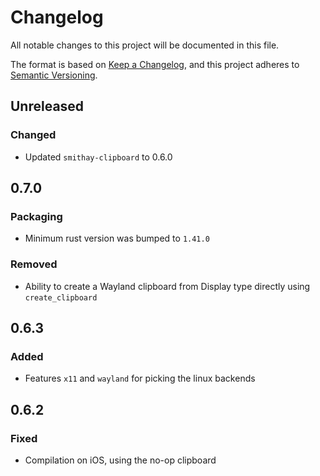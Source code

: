 # Changelog
All notable changes to this project will be documented in this file.

The format is based on [Keep a Changelog](https://keepachangelog.com/en/1.0.0/),
and this project adheres to [Semantic Versioning](https://semver.org/spec/v2.0.0.html).

## Unreleased

### Changed

- Updated `smithay-clipboard` to 0.6.0

## 0.7.0

### Packaging

- Minimum rust version was bumped to `1.41.0`

### Removed

- Ability to create a Wayland clipboard from Display type directly using `create_clipboard`

## 0.6.3

### Added

- Features `x11` and `wayland` for picking the linux backends

## 0.6.2

### Fixed

- Compilation on iOS, using the no-op clipboard
